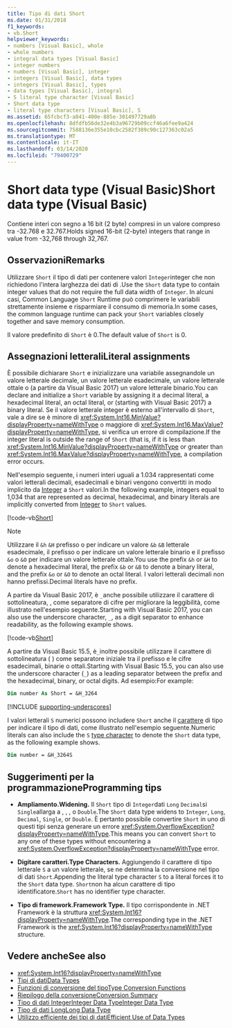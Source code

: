 ```yaml
---
title: Tipo di dati Short
ms.date: 01/31/2018
f1_keywords:
- vb.Short
helpviewer_keywords:
- numbers [Visual Basic], whole
- whole numbers
- integral data types [Visual Basic]
- integer numbers
- numbers [Visual Basic], integer
- integers [Visual Basic], data types
- integers [Visual Basic], types
- data types [Visual Basic], integral
- S literal type character [Visual Basic]
- Short data type
- literal type characters [Visual Basic], S
ms.assetid: 65fcbcf3-a841-400e-885e-301497729a8b
ms.openlocfilehash: 8dfdfb56de32e4b3a96729b09ccf46a6fee9a424
ms.sourcegitcommit: 7588136e355e10cbc2582f389c90c127363c02a5
ms.translationtype: MT
ms.contentlocale: it-IT
ms.lasthandoff: 03/14/2020
ms.locfileid: "79400729"
---
```

# <a name="short-data-type-visual-basic"></a><span data-ttu-id="9a71c-102">Short data type (Visual Basic)</span><span class="sxs-lookup"><span data-stu-id="9a71c-102">Short data type (Visual Basic)</span></span>

<span data-ttu-id="9a71c-103">Contiene interi con segno a 16 bit (2 byte) compresi in un valore compreso tra -32.768 e 32.767.</span><span class="sxs-lookup"><span data-stu-id="9a71c-103">Holds signed 16-bit (2-byte) integers that range in value from -32,768 through 32,767.</span></span>  
  
## <a name="remarks"></a><span data-ttu-id="9a71c-104">Osservazioni</span><span class="sxs-lookup"><span data-stu-id="9a71c-104">Remarks</span></span>  

 <span data-ttu-id="9a71c-105">Utilizzare `Short` il tipo di dati per contenere valori `Integer`integer che non richiedono l'intera larghezza dei dati di .</span><span class="sxs-lookup"><span data-stu-id="9a71c-105">Use the `Short` data type to contain integer values that do not require the full data width of `Integer`.</span></span> <span data-ttu-id="9a71c-106">In alcuni casi, Common Language `Short` Runtime può comprimere le variabili strettamente insieme e risparmiare il consumo di memoria.</span><span class="sxs-lookup"><span data-stu-id="9a71c-106">In some cases, the common language runtime can pack your `Short` variables closely together and save memory consumption.</span></span>  
  
 <span data-ttu-id="9a71c-107">Il valore predefinito di `Short` è 0.</span><span class="sxs-lookup"><span data-stu-id="9a71c-107">The default value of `Short` is 0.</span></span>  
  
## <a name="literal-assignments"></a><span data-ttu-id="9a71c-108">Assegnazioni letterali</span><span class="sxs-lookup"><span data-stu-id="9a71c-108">Literal assignments</span></span>

<span data-ttu-id="9a71c-109">È possibile dichiarare `Short` e inizializzare una variabile assegnandole un valore letterale decimale, un valore letterale esadecimale, un valore letterale ottale o (a partire da Visual Basic 2017) un valore letterale binario.</span><span class="sxs-lookup"><span data-stu-id="9a71c-109">You can declare and initialize a `Short` variable by assigning it a decimal literal, a hexadecimal literal, an octal literal, or (starting with Visual Basic 2017) a binary literal.</span></span> <span data-ttu-id="9a71c-110">Se il valore letterale integer è esterno all'intervallo di `Short`, vale a dire se è minore di <xref:System.Int16.MinValue?displayProperty=nameWithType> o maggiore di <xref:System.Int16.MaxValue?displayProperty=nameWithType>, si verifica un errore di compilazione.</span><span class="sxs-lookup"><span data-stu-id="9a71c-110">If the integer literal is outside the range of `Short` (that is, if it is less than <xref:System.Int16.MinValue?displayProperty=nameWithType> or greater than <xref:System.Int16.MaxValue?displayProperty=nameWithType>, a compilation error occurs.</span></span>

<span data-ttu-id="9a71c-111">Nell'esempio seguente, i numeri interi uguali a 1.034 rappresentati come valori letterali decimali, esadecimali e binari vengono convertiti in modo implicito da [Integer](integer-data-type.md) a `Short` valori.</span><span class="sxs-lookup"><span data-stu-id="9a71c-111">In the following example, integers equal to 1,034 that are represented as decimal, hexadecimal, and binary literals are implicitly converted from [Integer](integer-data-type.md) to `Short` values.</span></span>

[!code-vb[Short](../../../../samples/snippets/visualbasic/language-reference/data-types/numeric-literals.vb#Short)]

> [!NOTE]
> <span data-ttu-id="9a71c-112">Utilizzare il `&h` `&H` prefisso o per indicare un valore `&b` `&B` letterale esadecimale, il prefisso o per indicare un valore letterale binario e il prefisso `&o` o `&O` per indicare un valore letterale ottale.</span><span class="sxs-lookup"><span data-stu-id="9a71c-112">You use the prefix `&h` or `&H` to denote a hexadecimal literal, the prefix `&b` or `&B` to denote a binary literal, and the prefix `&o` or `&O` to denote an octal literal.</span></span> <span data-ttu-id="9a71c-113">I valori letterali decimali non hanno prefissi.</span><span class="sxs-lookup"><span data-stu-id="9a71c-113">Decimal literals have no prefix.</span></span>

<span data-ttu-id="9a71c-114">A partire da Visual Basic 2017, è `_`anche possibile utilizzare il carattere di sottolineatura, , come separatore di cifre per migliorare la leggibilità, come illustrato nell'esempio seguente.</span><span class="sxs-lookup"><span data-stu-id="9a71c-114">Starting with Visual Basic 2017, you can also use the underscore character, `_`, as a digit separator to enhance readability, as the following example shows.</span></span>

[!code-vb[Short](../../../../samples/snippets/visualbasic/language-reference/data-types/numeric-literals.vb#ShortS)]

<span data-ttu-id="9a71c-115">A partire da Visual Basic 15.5, è`_`inoltre possibile utilizzare il carattere di sottolineatura ( ) come separatore iniziale tra il prefisso e le cifre esadecimali, binarie o ottali.</span><span class="sxs-lookup"><span data-stu-id="9a71c-115">Starting with Visual Basic 15.5, you can also use the underscore character (`_`) as a leading separator between the prefix and the hexadecimal, binary, or octal digits.</span></span> <span data-ttu-id="9a71c-116">Ad esempio:</span><span class="sxs-lookup"><span data-stu-id="9a71c-116">For example:</span></span>

```vb
Dim number As Short = &H_3264
```

[!INCLUDE [supporting-underscores](../../../../includes/vb-separator-langversion.md)]

<span data-ttu-id="9a71c-117">I valori letterali `S` numerici possono includere `Short` anche il [carattere](../../programming-guide/language-features/data-types/type-characters.md) di tipo per indicare il tipo di dati, come illustrato nell'esempio seguente.</span><span class="sxs-lookup"><span data-stu-id="9a71c-117">Numeric literals can also include the `S` [type character](../../programming-guide/language-features/data-types/type-characters.md) to denote the `Short` data type, as the following example shows.</span></span>

```vb
Dim number = &H_3264S
```

## <a name="programming-tips"></a><span data-ttu-id="9a71c-118">Suggerimenti per la programmazione</span><span class="sxs-lookup"><span data-stu-id="9a71c-118">Programming tips</span></span>

- <span data-ttu-id="9a71c-119">**Ampliamento.**</span><span class="sxs-lookup"><span data-stu-id="9a71c-119">**Widening.**</span></span> <span data-ttu-id="9a71c-120">Il `Short` tipo di `Integer`dati `Long` `Decimal`si `Single`allarga a , , , o `Double`.</span><span class="sxs-lookup"><span data-stu-id="9a71c-120">The `Short` data type widens to `Integer`, `Long`, `Decimal`, `Single`, or `Double`.</span></span> <span data-ttu-id="9a71c-121">È pertanto possibile convertire `Short` in uno di questi tipi senza generare un errore <xref:System.OverflowException?displayProperty=nameWithType>.</span><span class="sxs-lookup"><span data-stu-id="9a71c-121">This means you can convert `Short` to any one of these types without encountering a <xref:System.OverflowException?displayProperty=nameWithType> error.</span></span>  
  
- <span data-ttu-id="9a71c-122">**Digitare caratteri.**</span><span class="sxs-lookup"><span data-stu-id="9a71c-122">**Type Characters.**</span></span> <span data-ttu-id="9a71c-123">Aggiungendo il carattere di tipo letterale `S` a un valore letterale, se ne determina la conversione nel tipo di dati `Short`.</span><span class="sxs-lookup"><span data-stu-id="9a71c-123">Appending the literal type character `S` to a literal forces it to the `Short` data type.</span></span> <span data-ttu-id="9a71c-124">`Short`non ha alcun carattere di tipo identificatore.</span><span class="sxs-lookup"><span data-stu-id="9a71c-124">`Short` has no identifier type character.</span></span>  
  
- <span data-ttu-id="9a71c-125">**Tipo di framework.**</span><span class="sxs-lookup"><span data-stu-id="9a71c-125">**Framework Type.**</span></span> <span data-ttu-id="9a71c-126">Il tipo corrispondente in .NET Framework è la struttura <xref:System.Int16?displayProperty=nameWithType>.</span><span class="sxs-lookup"><span data-stu-id="9a71c-126">The corresponding type in the .NET Framework is the <xref:System.Int16?displayProperty=nameWithType> structure.</span></span>  
  
## <a name="see-also"></a><span data-ttu-id="9a71c-127">Vedere anche</span><span class="sxs-lookup"><span data-stu-id="9a71c-127">See also</span></span>

- <xref:System.Int16?displayProperty=nameWithType>
- [<span data-ttu-id="9a71c-128">Tipi di dati</span><span class="sxs-lookup"><span data-stu-id="9a71c-128">Data Types</span></span>](../../../visual-basic/language-reference/data-types/index.md)
- [<span data-ttu-id="9a71c-129">Funzioni di conversione del tipo</span><span class="sxs-lookup"><span data-stu-id="9a71c-129">Type Conversion Functions</span></span>](../../../visual-basic/language-reference/functions/type-conversion-functions.md)
- [<span data-ttu-id="9a71c-130">Riepilogo della conversione</span><span class="sxs-lookup"><span data-stu-id="9a71c-130">Conversion Summary</span></span>](../../../visual-basic/language-reference/keywords/conversion-summary.md)
- [<span data-ttu-id="9a71c-131">Tipo di dati IntegerInteger Data Type</span><span class="sxs-lookup"><span data-stu-id="9a71c-131">Integer Data Type</span></span>](../../../visual-basic/language-reference/data-types/integer-data-type.md)
- [<span data-ttu-id="9a71c-132">Tipo di dati Long</span><span class="sxs-lookup"><span data-stu-id="9a71c-132">Long Data Type</span></span>](../../../visual-basic/language-reference/data-types/long-data-type.md)
- [<span data-ttu-id="9a71c-133">Utilizzo efficiente dei tipi di dati</span><span class="sxs-lookup"><span data-stu-id="9a71c-133">Efficient Use of Data Types</span></span>](../../../visual-basic/programming-guide/language-features/data-types/efficient-use-of-data-types.md)
